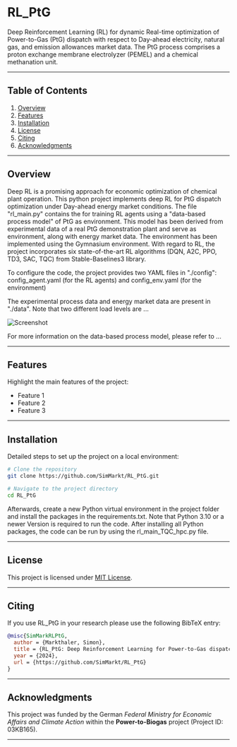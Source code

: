 # RL_PtG

Deep Reinforcement Learning (RL) for dynamic Real-time optimization of Power-to-Gas (PtG) dispatch with respect to Day-ahead electricity, natural gas, and emission allowances market data. The PtG process comprises a proton exchange membrane electrolyzer (PEMEL) and a chemical methanation unit.

---

## Table of Contents

1. [Overview](#overview)
2. [Features](#features)
3. [Installation](#installation)
4. [License](#license)
4. [Citing](#citing)
5. [Acknowledgments](#acknowledgments)

---

## Overview

Deep RL is a promising approach for economic optimization of chemical plant operation. This python project implements deep RL for PtG dispatch optimization under Day-ahead energy
market conditions. The file "rl_main.py" contains the for training RL agents using a "data-based process model" of PtG as environment. This model has been derived from experimental data of a real PtG demonstration plant and serve as environment, along with energy market data.
The environment has been implemented using the Gymnasium environment.
With regard to RL, the project incorporates six state-of-the-art RL algorithms (DQN, A2C, PPO, TD3, SAC, TQC) from Stable-Baselines3 library.

To configure the code, the project provides two YAML files in "./config": config_agent.yaml (for the RL agents) and config_env.yaml (for the environment)

The experimental process data and energy market data are present in "./data".
Note that two different load levels are ...

![Screenshot](screenshot.png)

For more information on the data-based process model, please refer to ...

---

## Features

Highlight the main features of the project:
- Feature 1
- Feature 2
- Feature 3

---

## Installation

Detailed steps to set up the project on a local environment:

```bash
# Clone the repository
git clone https://github.com/SimMarkt/RL_PtG.git

# Navigate to the project directory
cd RL_PtG

```

Afterwards, create a new Python virtual environment in the project folder and install the packages in the requirements.txt.
Note that Python 3.10 or a newer Version is required to run the code.
After installing all Python packages, the code can be run by using the rl_main_TQC_hpc.py file.

---

## License

This project is licensed under [MIT License](LICENSE).

---

## Citing

If you use RL_PtG in your research please use the following BibTeX entry:
```BibTeX
@misc{SimMarkRLPtG,
  author = {Markthaler, Simon},
  title = {RL_PtG: Deep Reinforcement Learning for Power-to-Gas dispatch optimization},
  year = {2024},
  url = {https://github.com/SimMarkt/RL_PtG}
}
```

---

## Acknowledgments

This project was funded by the German *Federal Ministry for Economic Affairs and Climate Action* within the **Power-to-Biogas**
project (Project ID: 03KB165).

---